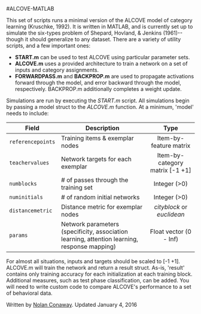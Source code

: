#ALCOVE-MATLAB

This set of scripts runs a minimal version of the ALCOVE model of category learning (Kruschke, 1992). It is written in MATLAB, and is currently set up to simulate the six-types problem of Shepard, Hovland, & Jenkins (1961)--though it should generalize to any dataset. There are a variety of utility scripts, and a few important ones:

- **START.m** can be used to test ALCOVE using particular parameter sets.
- **ALCOVE.m** uses a provided architecture to train a network on a set of inputs and category assignments.
- **FORWARDPASS.m** and **BACKPROP.m** are used to propagate activations forward through the model, and error backward through the model, respectively. BACKPROP.m additionally completes a weight update.

Simulations are run by executing the *START.m* script. All simulations begin by passing a model struct to the *ALCOVE.m* function. At a minimum, 'model' needs to include:

| Field             | Description                               | Type                            |
| ----------------- | ------------------------------------------| :-----------------------------: |
| `referencepoints` | Training items & exemplar nodes           | Item-by-feature matrix          |
| `teachervalues`   | Network targets for each exemplar         | Item-by-category matrix [-1 +1] |
| `numblocks`       | # of passes through the training set      | Integer (>0)                    |
| `numinitials`     | # of random initial networks              | Integer (>0)                    |
| `distancemetric`  | Distance metric for exemplar nodes        | *cityblock* or *euclidean*      |
| `params`          | Network parameters (specificity, association learning, attention learning, response mapping) | Float vector (0 - Inf)|

For almost all situations, inputs and targets should be scaled to [-1 +1]. ALCOVE.m will train the network and return a result struct. As-is, 'result' contains only training accuracy for each initialization at each training block. Additional measures, such as test phase classification, can be added. You will need to write custom code to compare ALCOVE's performance to a set of behavioral data.

Written by [Nolan Conaway](http://bingweb.binghamton.edu/~nconawa1/).
Updated January 4, 2016